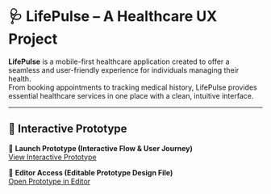 # 🩺 LifePulse – A Healthcare UX Project

**LifePulse** is a mobile-first healthcare application created to offer a seamless and user-friendly experience for individuals managing their health.  
From booking appointments to tracking medical history, LifePulse provides essential healthcare services in one place with a clean, intuitive interface.

---

## 🧪 Interactive Prototype

🚀 **Launch Prototype (Interactive Flow & User Journey)**  
[View Interactive Prototype](https://www.figma.com/proto/la6UYmFp4hX900Q8diJ2rC/Lifepulse-Prototype?node-id=1-8&p=f&t=fI9mFisnPl1KzDQV-1&scaling=scale-down&content-scaling=fixed&page-id=0%3A1&starting-point-node-id=1%3A8)

🧰 **Editor Access (Editable Prototype Design File)**  
[Open Prototype in Editor](https://www.figma.com/design/la6UYmFp4hX900Q8diJ2rC/Lifepulse-Prototype?node-id=0-1&t=fHP8KQ5ErnhtGuVM-1)

